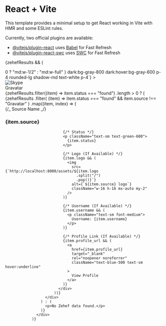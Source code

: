 # React + Vite

This template provides a minimal setup to get React working in Vite with HMR and some ESLint rules.

Currently, two official plugins are available:

- [@vitejs/plugin-react](https://github.com/vitejs/vite-plugin-react/blob/main/packages/plugin-react/README.md) uses [Babel](https://babeljs.io/) for Fast Refresh
- [@vitejs/plugin-react-swc](https://github.com/vitejs/vite-plugin-react-swc) uses [SWC](https://swc.rs/) for Fast Refresh

{zehefResults && (

<div
className={`w-full ${
                      !profile &&
                      Array.isArray(hibpResults) &&
                      hibpResults.length > 0
                        ? "md:w-1/2"
                        : "md:w-full"
                    } dark:bg-gray-800 dark:hover:bg-gray-600 p-4 rounded-lg shadow-md text-white p-4`} >
<div className="flex gap-3 items-center justify-start w-full h-20 rounded-t-lg">
<div className="rounded-xl p-1 bg-[#313544] flex justify-center items-center">
<img
                          src="https://gravatar.com/images/favicon-192x192.png"
                          alt="Skype"
                          className="w-12 h-12"
                        />
</div>
<span className="ml-3 text-lg md:text-xl text-white font-semibold">
Gravatar
</span>
</div>
{zehefResults.filter((item) => item.status === "found")
.length > 0 ? (
<div className="grid grid-cols-2 md:grid-cols-3 lg:grid-cols-4 gap-4">
{zehefResults
.filter(
(item) =>
item.status === "found" &&
item.source !== "Gravatar"
)
.map((item, index) => (
<div
                              key={index}
                              className="border p-4 rounded-lg shadow-md bg-gray-900 bg-opacity-30 backdrop-blur-sm"
                            >
{/_ Source Name _/}
<h3 className="text-lg font-semibold">
{item.source}
</h3>

                              {/* Status */}
                              <p className="text-sm text-green-600">
                                {item.status}
                              </p>

                              {/* Logo (If Available) */}
                              {item.logo && (
                                <img
                                  src={`http://localhost:8000/assets/${item.logo
                                    .split("/")
                                    .pop()}`}
                                  alt={`${item.source} logo`}
                                  className="w-16 h-16 mx-auto my-2"
                                />
                              )}

                              {/* Username (If Available) */}
                              {item.username && (
                                <p className="text-sm font-medium">
                                  Username: {item.username}
                                </p>
                              )}

                              {/* Profile Link (If Available) */}
                              {item.profile_url && (
                                <a
                                  href={item.profile_url}
                                  target="_blank"
                                  rel="noopener noreferrer"
                                  className="text-blue-500 text-sm hover:underline"
                                >
                                  View Profile
                                </a>
                              )}
                            </div>
                          ))}
                      </div>
                    ) : (
                      <p>No Zehef data found.</p>
                    )}
                  </div>
                )}

